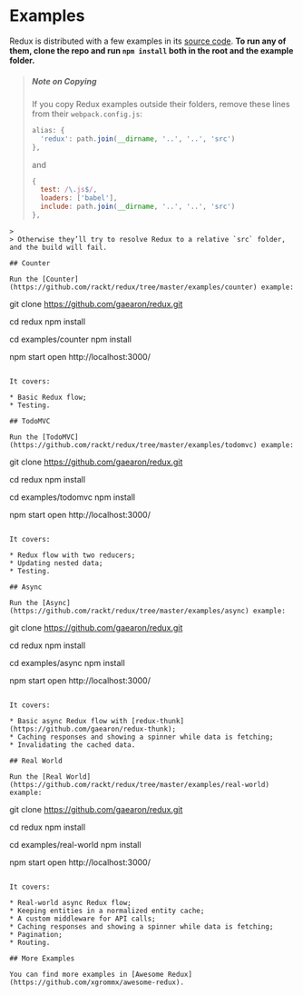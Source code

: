 # Examples

Redux is distributed with a few examples in its [source code](https://github.com/rackt/redux/tree/master/examples).
**To run any of them, clone the repo and run `npm install` both in the root and the example folder.**

>##### Note on Copying
>If you copy Redux examples outside their folders, remove these lines from their `webpack.config.js`:
>
>```js
>alias: {
>   'redux': path.join(__dirname, '..', '..', 'src')
>},
>```
>and
>```js
>{
>   test: /\.js$/,
>   loaders: ['babel'],
>   include: path.join(__dirname, '..', '..', 'src')
>},
```
>
> Otherwise they’ll try to resolve Redux to a relative `src` folder, and the build will fail.

## Counter

Run the [Counter](https://github.com/rackt/redux/tree/master/examples/counter) example:

```
git clone https://github.com/gaearon/redux.git

cd redux
npm install

cd examples/counter
npm install

npm start
open http://localhost:3000/
```

It covers:

* Basic Redux flow;
* Testing.

## TodoMVC

Run the [TodoMVC](https://github.com/rackt/redux/tree/master/examples/todomvc) example:

```
git clone https://github.com/gaearon/redux.git

cd redux
npm install

cd examples/todomvc
npm install

npm start
open http://localhost:3000/
```

It covers:

* Redux flow with two reducers;
* Updating nested data;
* Testing.

## Async

Run the [Async](https://github.com/rackt/redux/tree/master/examples/async) example:

```
git clone https://github.com/gaearon/redux.git

cd redux
npm install

cd examples/async
npm install

npm start
open http://localhost:3000/
```

It covers:

* Basic async Redux flow with [redux-thunk](https://github.com/gaearon/redux-thunk);
* Caching responses and showing a spinner while data is fetching;
* Invalidating the cached data.

## Real World

Run the [Real World](https://github.com/rackt/redux/tree/master/examples/real-world) example:

```
git clone https://github.com/gaearon/redux.git

cd redux
npm install

cd examples/real-world
npm install

npm start
open http://localhost:3000/
```

It covers:

* Real-world async Redux flow;
* Keeping entities in a normalized entity cache;
* A custom middleware for API calls;
* Caching responses and showing a spinner while data is fetching;
* Pagination;
* Routing.

## More Examples

You can find more examples in [Awesome Redux](https://github.com/xgrommx/awesome-redux).

